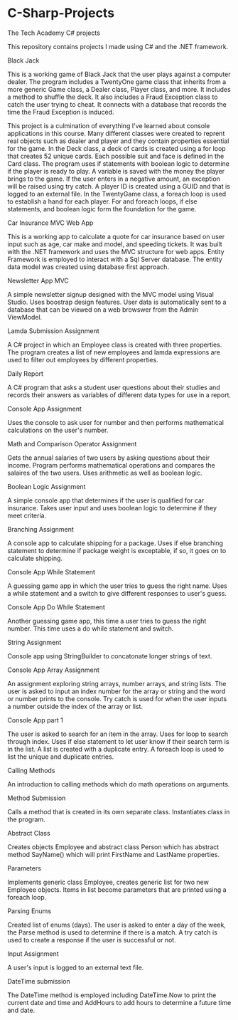 # C-Sharp-Projects
The Tech Academy C# projects

This repository contains projects I made using C# and the .NET framework.

Black Jack

This is a working game of Black Jack that the user plays against a computer dealer. The program includes a TwentyOne game class that inherits from a more generic Game class, a Dealer class, Player class, and more. It includes a method to shuffle the deck. It also includes a Fraud Exception class to catch the user trying to cheat. It connects with a database that records the time the Fraud Exception is induced.

This project is a culmination of everything I've learned about console applications in this course. Many different classes were created to reprent real objects such as dealer and player and they contain properties essential for the game. In the Deck class, a deck of cards is created using a for loop that creates 52 unique cards. Each possible suit and face is defined in the Card class.  The program uses if statements with boolean logic to determine if the player is ready to play. A variable is saved with the money the player brings to the game. If the user enters in a negative amount, an exception will be raised using try catch. A player ID is created using a GUID and that is logged to an external file. In the TwentyGame class, a foreach loop is used to establish a hand for each player. For and foreach loops, if else statements, and boolean logic form the foundation for the game. 

Car Insurance MVC Web App

This is a working app to calculate a quote for car insurance based on user input such as age, car make and model, and speeding tickets. It was built with the .NET framework and uses the MVC structure for web apps. Entity Framework is employed to interact with a Sql Server database. The entity data model was created using database first approach.

Newsletter App MVC

A simple newsletter signup designed with the MVC model using Visual Studio. Uses boostrap design features. User data is automatically sent to a database that can be viewed on a web browswer from the Admin ViewModel.

Lamda Submission Assignment

A C# project in which an Employee class is created with three properties. The program creates a list of new employees and lamda expressions are used to filter out employees by different properties. 

Daily Report

A C# program that asks a student user questions about their studies and records their answers as variables of different data types for use in a report.

Console App Assignment

Uses the console to ask user for number and then performs mathematical calculations on the user's number.

Math and Comparison Operator Assignment

Gets the annual salaries of two users by asking questions about their income. Program performs mathematical operations and compares the salaires of the two users. Uses arithmetic as well as boolean logic.

Boolean Logic Assignment

A simple console app that determines if the user is qualified for car insurance. Takes user input and uses boolean logic to determine if they meet criteria.

Branching Assignment

A console app to calculate shipping for a package. Uses if else branching statement to determine if package weight is exceptable, if so, it goes on to calculate shipping. 

Console App While Statement

A guessing game app in which the user tries to guess the right name. Uses a while statement and a switch to give different responses to user's guess.

Console App Do While Statement

Another guessing game app, this time a user tries to guess the right number. This time uses a do while statement and switch.

String Assignment

Console app using StringBuilder to concatonate longer strings of text.

Console App Array Assignment

An assignment exploring string arrays, number arrays, and string lists. The user is asked to input an index number for the array or string and the word or number prints to the console. Try catch is used for when the user inputs a number outside the index of the array or list.

Console App part 1

The user is asked to search for an item in the array. Uses for loop to search through index. Uses if else statement to let user know if their search term is in the list. A list is created with a duplicate entry. A foreach loop is used to list the unique and duplicate entries.

Calling Methods

An introduction to calling methods which do math operations on arguments. 

Method Submission

Calls a method that is created in its own separate class. Instantiates class in the program.

Abstract Class

Creates objects Employee and abstract class Person which has abstract method SayName() which will print FirstName and LastName properties.

Parameters

Implements generic class Employee, creates generic list for two new Employee objects. Items in list become parameters that are printed using a foreach loop.

Parsing Enums

Created list of enums (days). The user is asked to enter a day of the week, the Parse method is used to determine if there is a match. A try catch is used to create a response if the user is successful or not. 

Input Assignment

A user's input is logged to an external text file.

DateTime submission

The DateTime method is employed including DateTime.Now to print the current date and time and AddHours to add hours to determine a future time and date.


